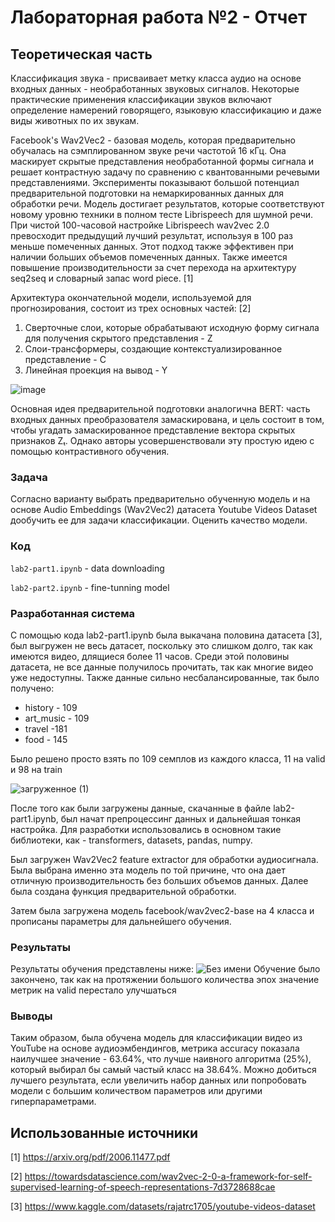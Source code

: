 # Лабораторная работа №2 - Отчет
## Теоретическая часть
Классификация звука - присваивает метку класса аудио на основе входных данных - необработанных звуковых сигналов.
Некоторые практические применения классификации звуков включают определение намерений говорящего, языковую классификацию и даже виды животных по их звукам.

Facebook's Wav2Vec2 - базовая модель, которая предварительно обучалась на сэмплированном звуке речи частотой 16 кГц. 
Она маскирует скрытые представления необработанной формы сигнала и решает контрастную задачу по сравнению с квантованными речевыми
представлениями. Эксперименты показывают большой потенциал предварительной подготовки на немаркированных данных для
обработки речи. Модель достигает результатов, которые соответствуют новому уровню техники в полном тесте Librispeech для
шумной речи. При чистой 100-часовой настройке Librispeech wav2vec 2.0 превосходит предыдущий лучший
результат, используя в 100 раз меньше помеченных данных. Этот подход также эффективен при наличии больших объемов
помеченных данных. Также имеется повышение производительности за счет перехода на архитектуру seq2seq и
словарный запас word piece. [1]

Архитектура окончательной модели, используемой для прогнозирования, состоит из трех основных частей: [2]
1. Cверточные слои, которые обрабатывают исходную форму сигнала для получения скрытого представления - Z
2. Cлои-трансформеры, создающие контекстуализированное представление - C
3. Линейная проекция на вывод - Y

![image](https://user-images.githubusercontent.com/91135334/209224611-72f6f8be-c4c4-4e69-bb2c-bc41a14c334f.png)

Основная идея предварительной подготовки аналогична BERT: часть входных данных преобразователя замаскирована, и цель состоит в том, чтобы угадать замаскированное представление вектора скрытых признаков Zₜ. Однако авторы усовершенствовали эту простую идею с помощью контрастивного обучения.

### Задача
Согласно варианту выбрать предварительно обученную  модель и на основе Audio Embeddings (Wav2Vec2) датасета Youtube Videos Dataset дообучить ее для задачи классификации. Оценить качество модели.

### Код
`lab2-part1.ipynb` - data downloading

`lab2-part2.ipynb` - fine-tunning model
### Разработанная система

C помощью кода lab2-part1.ipynb была выкачана половина датасета [3],  был выгружен не весь датасет, поскольку это слишком долго, так как имеются видео, длящиеся более 11 часов. Среди этой половины датасета, не все данные получилось прочитать, так как многие видео уже недоступны. Также данные сильно несбалансированные, так было получено:
* history - 109 
* art_music - 109
* travel -181
* food - 145

Было решено просто взять по 109 семплов из каждого класса, 11 на valid и 98 на train

![загруженное (1)](https://user-images.githubusercontent.com/91135334/209225920-03c13b0f-98d5-49e9-952a-637819d94231.png)

После того как были загружены данные, скачанные в файле lab2-part1.ipynb, был начат препроцессинг данных и дальнейшая тонкая настройка. 
Для  разработки использовались в основном такие библиотеки, как - transformers, datasets, pandas, numpy.

Был загружен Wav2Vec2 feature extractor для обработки аудиосигнала. Была выбрана именно эта модель по той причине, что она дает отличную производительность без больших объемов данных. Далее была создана функция предварительной обработки.

Затем была загружена модель facebook/wav2vec2-base на 4 класса и прописаны параметры для дальнейшего обучения. 


### Результаты

Результаты обучения представлены ниже:
![Без имени](https://user-images.githubusercontent.com/91135334/209283377-ab010beb-44a0-444f-9342-38e3312a4f89.png)
Обучение было закончено, так как на протяжении большого количества эпох значение метрик на  valid перестало улучшаться 



### Выводы

Таким образом, была обучена модель для классификации видео из  YouTube на основе аудиоэмбендингов, метрика  accuracy показала наилучшее значение - 63.64%, что лучше наивного алгоритма (25%), который выбирал бы самый частый класс на 38.64%.
Можно добиться лучшего результата, если увеличить набор данных или попробовать модели с большим количеством параметров или другими гиперпараметрами. 

## Использованные источники

[1] https://arxiv.org/pdf/2006.11477.pdf

[2] https://towardsdatascience.com/wav2vec-2-0-a-framework-for-self-supervised-learning-of-speech-representations-7d3728688cae

[3] https://www.kaggle.com/datasets/rajatrc1705/youtube-videos-dataset
